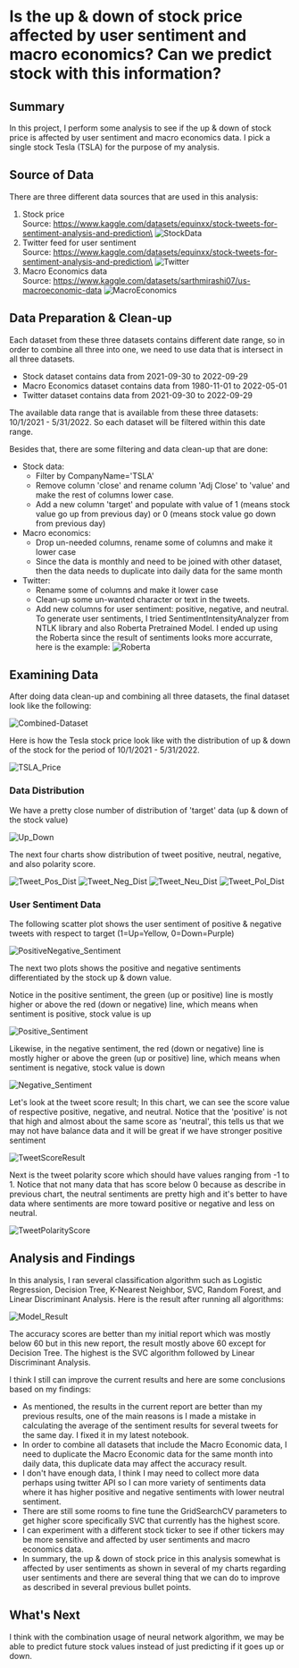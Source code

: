 # Is the up & down of stock price affected by user sentiment and macro economics? Can we predict stock with this information?

## Summary 

In this project, I perform some analysis to see if the up & down of stock price is affected by user sentiment and macro economics data. I pick a single stock Tesla (TSLA) for the purpose of my analysis.

## Source of Data

There are three different data sources that are used in this analysis:
1. Stock price\
Source:  https://www.kaggle.com/datasets/equinxx/stock-tweets-for-sentiment-analysis-and-prediction\
![StockData](./images/Stock.png)
2. Twitter feed for user sentiment\
Source: https://www.kaggle.com/datasets/equinxx/stock-tweets-for-sentiment-analysis-and-prediction\
![Twitter](./images/Twitter.png)
3. Macro Economics data\
Source: https://www.kaggle.com/datasets/sarthmirashi07/us-macroeconomic-data
![MacroEconomics](./images/MacroEconomics.png)

## Data Preparation & Clean-up

Each dataset from these three datasets contains different date range, so in order to combine all three into one, we need to use data that is intersect in all three datasets.
- Stock dataset contains data from 2021-09-30 to 2022-09-29
- Macro Economics dataset contains data from 1980-11-01 to 2022-05-01
- Twitter dataset contains data from 2021-09-30 to 2022-09-29

The available data range that is available from these three datasets: 10/1/2021 - 5/31/2022. So each dataset will be filtered within this date range.

Besides that, there are some filtering and data clean-up that are done:
- Stock data:
  - Filter by CompanyName='TSLA'
  - Remove column 'close' and rename column 'Adj Close' to 'value' and make the rest of columns lower case.
  - Add a new column 'target' and populate with value of 1 (means stock value go up from previous day) or 0 (means stock value go down from previous day)
- Macro economics: 
  - Drop un-needed columns, rename some of columns and make it lower case
  - Since the data is monthly and need to be joined with other dataset, then the data needs to duplicate into daily data for the same month
- Twitter: 
   - Rename some of columns and make it lower case
   - Clean-up some un-wanted character or text in the tweets.
   - Add new columns for user sentiment: positive, negative, and neutral.\
     To generate user sentiments, I tried SentimentIntensityAnalyzer from NTLK library and also Roberta Pretrained Model. I ended up using the Roberta since the result of sentiments looks more accurrate, here is the example:
      ![Roberta](./images/Roberta.png)

## Examining Data

After doing data clean-up and combining all three datasets, the final dataset look like the following:

![Combined-Dataset](./images/Combined-Dataset.png)

Here is how the Tesla stock price look like with the distribution of up & down of the stock for the period of 10/1/2021 - 5/31/2022.

![TSLA_Price](./images/TSLA_Price.png)

### Data Distribution

We have a pretty close number of distribution of 'target' data (up & down of the stock value)

![Up_Down](./images/Up_Down.png)

The next four charts show distribution of tweet positive, neutral, negative, and also polarity score.

![Tweet_Pos_Dist](./images/Tweet_Pos_Dist.png)
![Tweet_Neg_Dist](./images/Tweet_Neg_Dist.png)
![Tweet_Neu_Dist](./images/Tweet_Neu_Dist.png)
![Tweet_Pol_Dist](./images/Tweet_Pol_Dist.png)

### User Sentiment Data

The following scatter plot shows the user sentiment of positive & negative tweets with respect to target (1=Up=Yellow, 0=Down=Purple)

![PositiveNegative_Sentiment](./images/PositiveNegative_Sentiment.png)

The next two plots shows the positive and negative sentiments differentiated by the stock up & down value. 

Notice in the positive sentiment, the green (up or positive) line is mostly higher or above the red (down or negative) line, which means when sentiment is positive, stock value is up

![Positive_Sentiment](./images/Positive_Sentiment.png)

Likewise, in the negative sentiment, the red (down or negative) line is mostly higher or above the green (up or positive) line, which means when sentiment is negative, stock value is down

![Negative_Sentiment](./images/Negative_Sentiment.png)

Let's look at the tweet score result; In this chart, we can see the score value of respective positive, negative, and neutral. Notice that the 'positive' is not that high and almost about the same score as 'neutral', this tells us that we may not have balance data and it will be great if we have stronger positive sentiment

![TweetScoreResult](./images/TweetScoreResult.png)

Next is the tweet polarity score which should have values ranging from -1 to 1. Notice that not many data that has score below 0 because as describe in previous chart, the neutral sentiments are pretty high and it's better to have data where sentiments are more toward positive or negative and less on neutral.

![TweetPolarityScore](./images/TweetPolarityScore.png)


## Analysis and Findings

In this analysis, I ran several classification algorithm such as Logistic Regression, Decision Tree, K-Nearest Neighbor, SVC, Random Forest, and Linear Discriminant Analysis. Here is the result after running all algorithms:

![Model_Result](./images/Model_Result.png)

The accuracy scores are better than my initial report which was mostly below 60 but in this new report, the result mostly above 60 except for Decision Tree. The highest is the SVC algorithm followed by Linear Discriminant Analysis. 

I think I still can improve the current results and here are some conclusions based on my findings:
 
- As mentioned, the results in the current report are better than my previous results, one of the main reasons is I made a mistake in calculating the average of the sentiment results for several tweets for the same day. I fixed it in my latest notebook.
- In order to combine all datasets that include the Macro Economic data, I need to duplicate the Macro Economic data for the same month into daily data, this duplicate data may affect the accuracy result.
- I don't have enough data, I think I may need to collect more data perhaps using twitter API so I can more variety of sentiments data where it has higher positive and negative sentiments with lower neutral sentiment.
- There are still some rooms to fine tune the GridSearchCV parameters to get higher score specifically SVC that currently has the highest score.
- I can experiment with a different stock ticker to see if other tickers may be more sensitive and affected by user sentiments and macro economics data.
- In summary, the up & down of stock price in this analysis somewhat is affected by user sentiments as shown in several of my charts regarding user sentiments and there are several thing that we can do to improve as described in several previous bullet points.

## What's Next

I think with the combination usage of neural network algorithm, we may be able to predict future stock values instead of just predicting if it goes up or down.
